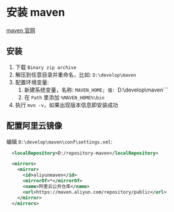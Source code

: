 # 安装 maven

[maven 官网](http://maven.apache.org/download.cgi 'maven 官网')

## 安装

1. 下载 ```Binary zip archive```
2. 解压到任意目录并重命名，比如: ```D:\develop\maven```
3. 配置环境变量:
   1. 新建系统变量，名称: ```MAVEN_HOME; 值: ```D:\develop\maven```
   2. 在 ```Path``` 里添加 ```%MAVEN_HOME%\bin```
3. 执行 ```mvn -v```，如果出现版本信息即安装成功

## 配置阿里云镜像

编辑 ```D:\develop\maven\conf\settings.xml```:

```xml
  <localRepository>D:/repository-maven</localRepository>

  <mirrors>
    <mirror>
	  <id>aliyunmaven</id>
	  <mirrorOf>*</mirrorOf>
	  <name>阿里云公共仓库</name>
	  <url>https://maven.aliyun.com/repository/public</url>
	</mirror>
  </mirrors>
```
